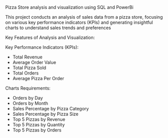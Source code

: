 Pizza Store analysis and visualization using SQL and PowerBi

This project conducts an analysis of sales data from a pizza store, focusing on various key performance indicators (KPIs) 
and generating insightful charts to understand sales trends and preferences

Key Features of Analysis and Visualization:

Key Performance Indicators (KPIs): 
- Total Revenue  
- Average Order Value 
- Total Pizza Sold 
- Total Orders
-  Average Pizza Per Order

 Charts Requirements:
- Orders by Day
- Orders by Month
- Sales Percentage by Pizza Category
- Sales Percentage by Pizza Size
- Top 5 Pizzas by Revenue
- Top 5 Pizzas by Quantity
- Top 5 Pizzas by Orders
